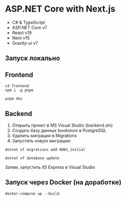# ASP.NET Core with Next.js

- C# & TypeScript
- ASP.NET Core v7
- React v19
- Next v15
- Gravity-ui v7

## Запуск локально

## Frontend

```shell
cd frontend
npm i -g pnpm
```

```shell
pnpm dev
```

## Backend 

1. Открыть проект в MS Visual Studio (backend.sln)
2. Создать базу данных bookstore в PostgreSQL 
3. Удалить миграции в Migrations
3. Запустить новую миграцию

```shell
dotnet ef migrations add 0001_initial
```

```shell
dotnet ef database update
```

Затем, запустить IIS Express в Visual Studio

## Запуск через Docker (на доработке)

```shell
docker-compose up --build
```
